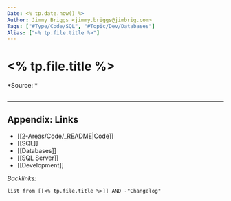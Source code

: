 ```yaml
---
Date: <% tp.date.now() %>
Author: Jimmy Briggs <jimmy.briggs@jimbrig.com>
Tags: ["#Type/Code/SQL", "#Topic/Dev/Databases"]
Alias: ["<% tp.file.title %>"]
---
```


# <% tp.file.title %>

*Source: *

```SQL

```


***

## Appendix: Links

- [[2-Areas/Code/_README|Code]]
- [[SQL]]
- [[Databases]]
- [[SQL Server]]
- [[Development]]

*Backlinks:*

```dataview
list from [[<% tp.file.title %>]] AND -"Changelog"
```